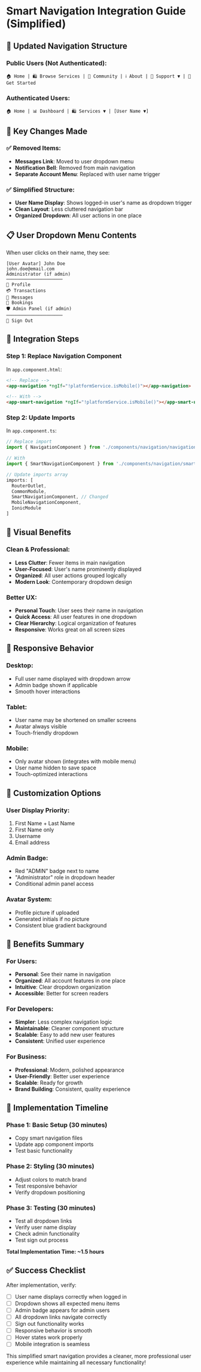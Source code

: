# Smart Navigation Integration Guide (Simplified)

## 🎯 Updated Navigation Structure

### Public Users (Not Authenticated):
```
🏠 Home | 🛍️ Browse Services | 👥 Community | ℹ️ About | 💝 Support ▼ | 🚀 Get Started
```

### Authenticated Users:
```
🏠 Home | 📊 Dashboard | 🛍️ Services ▼ | [User Name ▼]
```

## 🔄 Key Changes Made

### ✅ Removed Items:
- **Messages Link**: Moved to user dropdown menu
- **Notification Bell**: Removed from main navigation
- **Separate Account Menu**: Replaced with user name trigger

### ✅ Simplified Structure:
- **User Name Display**: Shows logged-in user's name as dropdown trigger
- **Clean Layout**: Less cluttered navigation bar
- **Organized Dropdown**: All user actions in one place

## 📋 User Dropdown Menu Contents

When user clicks on their name, they see:

```
[User Avatar] John Doe
john.doe@email.com
Administrator (if admin)
─────────────────────
👤 Profile
💳 Transactions  
💬 Messages
📅 Bookings
🛡️ Admin Panel (if admin)
─────────────────────
🚪 Sign Out
```

## 🚀 Integration Steps

### Step 1: Replace Navigation Component

In `app.component.html`:
```html
<!-- Replace -->
<app-navigation *ngIf="!platformService.isMobile()"></app-navigation>

<!-- With -->
<app-smart-navigation *ngIf="!platformService.isMobile()"></app-smart-navigation>
```

### Step 2: Update Imports

In `app.component.ts`:
```typescript
// Replace import
import { NavigationComponent } from './components/navigation/navigation.component';

// With
import { SmartNavigationComponent } from './components/navigation/smart-navigation.component';

// Update imports array
imports: [
  RouterOutlet, 
  CommonModule, 
  SmartNavigationComponent, // Changed
  MobileNavigationComponent,
  IonicModule
]
```

## 🎨 Visual Benefits

### Clean & Professional:
- **Less Clutter**: Fewer items in main navigation
- **User-Focused**: User's name prominently displayed
- **Organized**: All user actions grouped logically
- **Modern Look**: Contemporary dropdown design

### Better UX:
- **Personal Touch**: User sees their name in navigation
- **Quick Access**: All user features in one dropdown
- **Clear Hierarchy**: Logical organization of features
- **Responsive**: Works great on all screen sizes

## 📱 Responsive Behavior

### Desktop:
- Full user name displayed with dropdown arrow
- Admin badge shown if applicable
- Smooth hover interactions

### Tablet:
- User name may be shortened on smaller screens
- Avatar always visible
- Touch-friendly dropdown

### Mobile:
- Only avatar shown (integrates with mobile menu)
- User name hidden to save space
- Touch-optimized interactions

## 🔧 Customization Options

### User Display Priority:
1. First Name + Last Name
2. First Name only
3. Username
4. Email address

### Admin Badge:
- Red "ADMIN" badge next to name
- "Administrator" role in dropdown header
- Conditional admin panel access

### Avatar System:
- Profile picture if uploaded
- Generated initials if no picture
- Consistent blue gradient background

## 🎯 Benefits Summary

### For Users:
- **Personal**: See their name in navigation
- **Organized**: All account features in one place
- **Intuitive**: Clear dropdown organization
- **Accessible**: Better for screen readers

### For Developers:
- **Simpler**: Less complex navigation logic
- **Maintainable**: Cleaner component structure
- **Scalable**: Easy to add new user features
- **Consistent**: Unified user experience

### For Business:
- **Professional**: Modern, polished appearance
- **User-Friendly**: Better user experience
- **Scalable**: Ready for growth
- **Brand Building**: Consistent, quality experience

## 🚀 Implementation Timeline

### Phase 1: Basic Setup (30 minutes)
- Copy smart navigation files
- Update app component imports
- Test basic functionality

### Phase 2: Styling (30 minutes)
- Adjust colors to match brand
- Test responsive behavior
- Verify dropdown positioning

### Phase 3: Testing (30 minutes)
- Test all dropdown links
- Verify user name display
- Check admin functionality
- Test sign out process

**Total Implementation Time: ~1.5 hours**

## ✅ Success Checklist

After implementation, verify:
- [ ] User name displays correctly when logged in
- [ ] Dropdown shows all expected menu items
- [ ] Admin badge appears for admin users
- [ ] All dropdown links navigate correctly
- [ ] Sign out functionality works
- [ ] Responsive behavior is smooth
- [ ] Hover states work properly
- [ ] Mobile integration is seamless

This simplified smart navigation provides a cleaner, more professional user experience while maintaining all necessary functionality!
